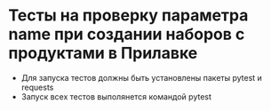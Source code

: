 # Тесты на проверку параметра name при создании наборов с продуктами в Прилавке 
- Для запуска тестов должны быть установлены пакеты pytest и requests
- Запуск всех тестов выполянется командой pytest